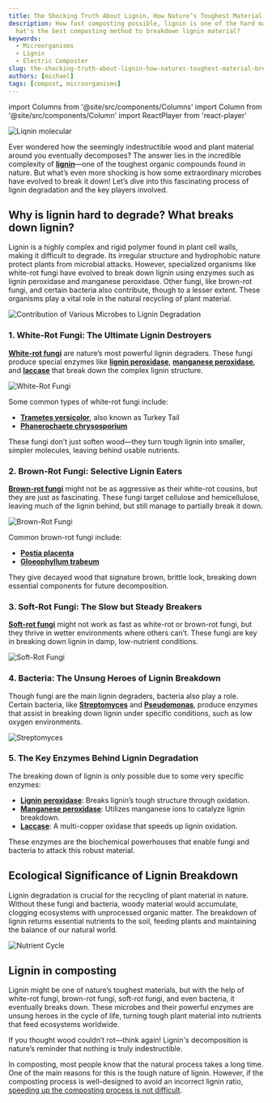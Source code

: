 ```yaml
---
title: The Shocking Truth About Lignin, How Nature’s Toughest Material Breaks Down
description: How fast composting possible, lignin is one of the hard material to breakdown, 
  hat's the best composting method to breakdown lignin material?
keywords:
  - Microorganisms
  - Lignin
  - Electric Composter
slug: the-shocking-truth-about-lignin-how-natures-toughest-material-breaks-down
authors: [michael]
tags: [compost, microorganisms]
---
```

import Columns from '@site/src/components/Columns'
import Column from '@site/src/components/Column'
import ReactPlayer from 'react-player'

![Liqnin molecular](./img/img.png)

Ever wondered how the seemingly indestructible wood and plant material around you eventually decomposes? 
The answer lies in the incredible complexity of **[lignin](https://en.wikipedia.org/wiki/Lignin)**—one of the toughest 
organic compounds found in nature. But what’s even more shocking is how some extraordinary microbes have evolved to 
break it down! Let’s dive into this fascinating process of lignin degradation and the key players involved.

<!-- truncate -->


## Why is lignin hard to degrade? What breaks down lignin?

Lignin is a highly complex and rigid polymer found in plant cell walls, making it difficult to degrade. 
Its irregular structure and hydrophobic nature protect plants from microbial attacks. However, specialized organisms 
like white-rot fungi have evolved to break down lignin using enzymes such as lignin peroxidase and manganese peroxidase. 
Other fungi, like brown-rot fungi, and certain bacteria also contribute, though to a lesser extent. 
These organisms play a vital role in the natural recycling of plant material.

![Contribution of Various Microbes to Lignin Degradation](./img/contribution-of-various-microbes-to-lignin-degradation.png)


### 1. White-Rot Fungi: The Ultimate Lignin Destroyers

**[White-rot fungi](https://en.wikipedia.org/wiki/White_rot_fungus)** are nature’s most powerful lignin degraders. 
These fungi produce special enzymes like **[lignin peroxidase](https://en.wikipedia.org/wiki/Lignin_peroxidase)**, 
**[manganese peroxidase](https://en.wikipedia.org/wiki/Manganese_peroxidase)**, and **[laccase](https://en.wikipedia.org/wiki/Laccase)** 
that break down the complex lignin structure.

![White-Rot Fungi](./img/img_1.png)

Some common types of white-rot fungi include:
- **[Trametes versicolor](https://en.wikipedia.org/wiki/Trametes_versicolor)**, also known as Turkey Tail
- **[Phanerochaete chrysosporium](https://en.wikipedia.org/wiki/Phanerochaete_chrysosporium)**

These fungi don’t just soften wood—they turn tough lignin into smaller, simpler molecules, leaving behind usable nutrients.

### 2. Brown-Rot Fungi: Selective Lignin Eaters

**[Brown-rot fungi](https://en.wikipedia.org/wiki/Brown_rot_fungus)** might not be as aggressive as their white-rot cousins, but they are just as fascinating. These fungi target cellulose and hemicellulose, leaving much of the lignin behind, but still manage to partially break it down.

![Brown-Rot Fungi](./img/img_2.png)

Common brown-rot fungi include:
- **[Postia placenta](https://en.wikipedia.org/wiki/Postia_placenta)**
- **[Gloeophyllum trabeum](https://en.wikipedia.org/wiki/Gloeophyllum_trabeum)**

They give decayed wood that signature brown, brittle look, breaking down essential components for future decomposition.

### 3. Soft-Rot Fungi: The Slow but Steady Breakers

**[Soft-rot fungi](https://www.sciencedirect.com/topics/agricultural-and-biological-sciences/soft-rot-fungi)** might not 
work as fast as white-rot or brown-rot fungi, but they thrive in wetter environments where others can’t. 
These fungi are key in breaking down lignin in damp, low-nutrient conditions.

![Soft-Rot Fungi](./img/img_3.png)

### 4. Bacteria: The Unsung Heroes of Lignin Breakdown

Though fungi are the main lignin degraders, bacteria also play a role. Certain bacteria, like **[Streptomyces](https://en.wikipedia.org/wiki/Streptomyces)** and **[Pseudomonas](https://en.wikipedia.org/wiki/Pseudomonas)**, produce enzymes that assist in breaking down lignin under specific conditions, such as low oxygen environments.

![Streptomyces](./img/img_4.png)

### 5. The Key Enzymes Behind Lignin Degradation

The breaking down of lignin is only possible due to some very specific enzymes:
- **[Lignin peroxidase](https://en.wikipedia.org/wiki/Lignin_peroxidase)**: Breaks lignin’s tough structure through oxidation.
- **[Manganese peroxidase](https://en.wikipedia.org/wiki/Manganese_peroxidase)**: Utilizes manganese ions to catalyze lignin breakdown.
- **[Laccase](https://en.wikipedia.org/wiki/Laccase)**: A multi-copper oxidase that speeds up lignin oxidation.

These enzymes are the biochemical powerhouses that enable fungi and bacteria to attack this robust material.

## Ecological Significance of Lignin Breakdown

Lignin degradation is crucial for the recycling of plant material in nature. Without these fungi and bacteria, woody material would accumulate, clogging ecosystems with unprocessed organic matter. The breakdown of lignin returns essential nutrients to the soil, feeding plants and maintaining the balance of our natural world.

![Nutrient Cycle](./img/img_5.png)

## Lignin in composting

Lignin might be one of nature’s toughest materials, but with the help of white-rot fungi, brown-rot fungi, soft-rot fungi,
and even bacteria, it eventually breaks down. These microbes and their powerful enzymes are unsung heroes in the cycle of life,
turning tough plant material into nutrients that feed ecosystems worldwide.

If you thought wood couldn’t rot—think again! Lignin's decomposition is nature’s reminder that nothing is truly indestructible.

In composting, most people know that the natural process takes a long time. One of the main reasons for this is the tough 
nature of lignin. However, if the composting process is well-designed to avoid an incorrect lignin ratio, [speeding up the
composting process is not difficult](https://www.geme.bio/how-it-works).

